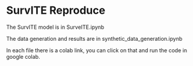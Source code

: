 # SurvITE Reproduce
The SurvITE model is in SurveITE.ipynb

The data generation and results are in synthetic_data_generation.ipynb

In each file there is a colab link, you can click on that and run the code in google colab.
